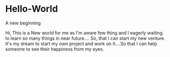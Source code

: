 # Hello-World
A new beginning

Hi, This is a New world for me as I'm aware few thing and I eagerly waiting to learn so many things in near future....
So, that I can start my new venture. It's my dream to start my own project and work on it....So that I can help someone to see their happiness from my eyes.
